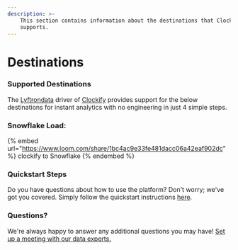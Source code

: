```yaml
---
description: >-
    This section contains information about the destinations that Clockify
    supports.
---
```


# Destinations

### Supported Destinations

The [Lyftrondata](https://www.lyftrondata.com/) driver of [Clockify](https://www.lyftrondata.com/integration/business-analytics/clockify/) provides support for the below destinations for instant analytics with no engineering in just 4 simple steps.

### Snowflake Load:

{% embed url="https://www.loom.com/share/1bc4ac9e33fe481dacc06a42eaf902dc" %}
clockify to Snowflake
{% endembed %}

### Quickstart Steps

Do you have questions about how to use the platform? Don't worry; we've got you covered. Simply follow the quickstart instructions [here](../../../quickstart-steps.md).

### Questions? <a href="#questions" id="questions"></a>

We're always happy to answer any additional questions you may have! [Set up a meeting with our data experts.](https://www.lyftrondata.com/book-a-meeting/)
